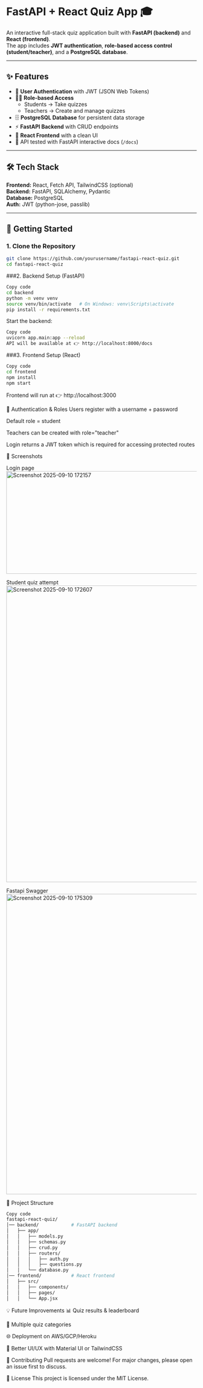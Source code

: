 # FastAPI + React Quiz App 🎓

An interactive full-stack quiz application built with **FastAPI (backend)** and **React (frontend)**.  
The app includes **JWT authentication**, **role-based access control (student/teacher)**, and a **PostgreSQL database**.

---

## ✨ Features
- 🔐 **User Authentication** with JWT (JSON Web Tokens)
- 👩‍🏫 **Role-based Access**  
  - Students → Take quizzes  
  - Teachers → Create and manage quizzes
- 🗄 **PostgreSQL Database** for persistent data storage
- ⚡ **FastAPI Backend** with CRUD endpoints
- 🎨 **React Frontend** with a clean UI
- 🧪 API tested with FastAPI interactive docs (`/docs`)

---

## 🛠 Tech Stack
**Frontend:** React, Fetch API, TailwindCSS (optional)  
**Backend:** FastAPI, SQLAlchemy, Pydantic  
**Database:** PostgreSQL  
**Auth:** JWT (python-jose, passlib)

---

## 🚀 Getting Started

### 1. Clone the Repository
```bash
git clone https://github.com/yourusername/fastapi-react-quiz.git
cd fastapi-react-quiz
```
###2. Backend Setup (FastAPI)
```bash
Copy code
cd backend
python -m venv venv
source venv/bin/activate   # On Windows: venv\Scripts\activate
pip install -r requirements.txt
```
Start the backend:

```bash
Copy code
uvicorn app.main:app --reload
API will be available at 👉 http://localhost:8000/docs
```
###3. Frontend Setup (React)
```bash
Copy code
cd frontend
npm install
npm start
```
Frontend will run at 👉 http://localhost:3000

🔑 Authentication & Roles
Users register with a username + password

Default role = student

Teachers can be created with role="teacher"

Login returns a JWT token which is required for accessing protected routes

📸 Screenshots

Login page
<img width="1260" height="271" alt="Screenshot 2025-09-10 172157" src="https://github.com/user-attachments/assets/5aa60557-b456-4ad8-854b-fe0942c2f1c8" />

Student quiz attempt
<img width="1286" height="783" alt="Screenshot 2025-09-10 172607" src="https://github.com/user-attachments/assets/19c4787c-5e1a-421b-a294-b8a7c78d9ac7" />

Fastapi Swagger
<img width="1484" height="793" alt="Screenshot 2025-09-10 175309" src="https://github.com/user-attachments/assets/ac9d8733-6135-4724-a08f-63bd7156cae0" />

📂 Project Structure
```bash
Copy code
fastapi-react-quiz/
│── backend/            # FastAPI backend
│   ├── app/
│   │   ├── models.py
│   │   ├── schemas.py
│   │   ├── crud.py
│   │   ├── routers/
│   │   │   ├── auth.py
│   │   │   ├── questions.py
│   │   └── database.py
│── frontend/           # React frontend
│   ├── src/
│   │   ├── components/
│   │   ├── pages/
│   │   └── App.jsx
```
💡 Future Improvements
📊 Quiz results & leaderboard

📝 Multiple quiz categories

🌐 Deployment on AWS/GCP/Heroku

🎨 Better UI/UX with Material UI or TailwindCSS

🤝 Contributing
Pull requests are welcome! For major changes, please open an issue first to discuss.

📜 License
This project is licensed under the MIT License.
